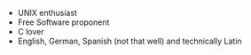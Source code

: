 - UNIX enthusiast
- Free Software proponent
- C lover
- English, German, Spanish (not that well) and technically Latin
